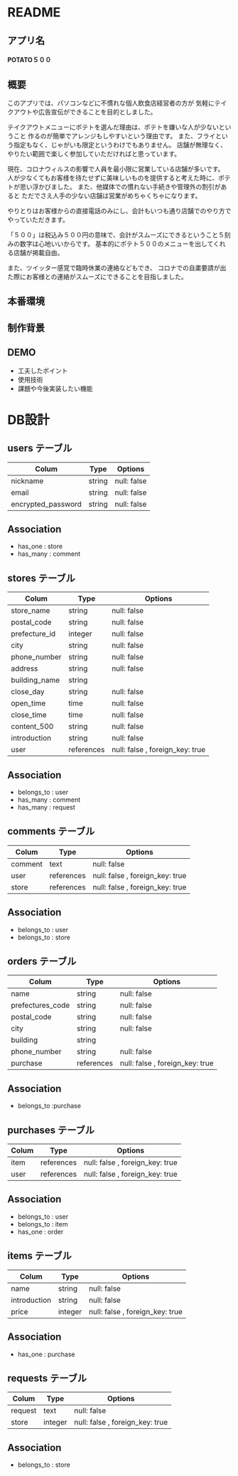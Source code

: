 # README

## アプリ名
#### POTATO５００

## 概要
このアプリでは、パソコンなどに不慣れな個人飲食店経営者の方が
気軽にテイクアウトや広告宣伝ができることを目的としました。

テイクアウトメニューにポテトを選んだ理由は、ポテトを嫌いな人が少ないということ
作るのが簡単でアレンジもしやすいという理由です。
また、フライという指定もなく、じゃがいも限定というわけでもありません。
店舗が無理なく、やりたい範囲で楽しく参加していただければと思っています。

現在、コロナウィルスの影響で人員を最小限に営業している店舗が多いです。
人が少なくてもお客様を待たせずに美味しいものを提供すると考えた時に、ポテトが思い浮かびました。
また、他媒体での慣れない手続きや管理外の割引があると
ただでさえ人手の少ない店舗は営業がめちゃくちゃになります。

やりとりはお客様からの直接電話のみにし、会計もいつも通り店舗でのやり方でやっていただきます。

「５００」は税込み５００円の意味で、会計がスムーズにできるということ５刻みの数字は心地いいからです。
基本的にポテト５００のメニューを出してくれる店舗が掲載自由。

また、ツイッター感覚で臨時休業の連絡などもでき、
コロナでの自粛要請が出た際にお客様との連絡がスムーズにできることを目指しました。

## 本番環境
## 制作背景
## DEMO
- 工夫したポイント
- 使用技術
- 課題や今後実装したい機能



# DB設計

## users テーブル

| Colum              | Type    | Options     |
| -------------------|---------|-------------|
| nickname           | string  | null: false |
| email              | string  | null: false |
| encrypted_password | string  | null: false |

## Association

- has_one  : store
- has_many : comment

##  stores テーブル

| Colum               | Type        | Options                         |
| --------------------|-------------|---------------------------------|
| store_name          | string      | null: false                     |
| postal_code         | string      | null: false                     |
| prefecture_id       | integer     | null: false                     |
| city                | string      | null: false                     |
| phone_number        | string      | null: false                     |
| address             | string      | null: false                     |
| building_name       | string      |                                 |
| close_day           | string      | null: false                     |
| open_time           | time        | null: false                     |
| close_time          | time        | null: false                     |
| content_500         | string      | null: false                     |
| introduction        | string      | null: false                     |
| user                | references  | null: false , foreign_key: true |

## Association

- belongs_to  : user
- has_many    : comment
- has_many    : request


## comments テーブル

| Colum        | Type        | Options                         |
| -------------|-------------|---------------------------------|
| comment      | text        | null: false                     |
| user         | references  | null: false , foreign_key: true |
| store        | references  | null: false , foreign_key: true |

## Association

- belongs_to : user
- belongs_to : store


## orders テーブル

| Colum             | Type        | Options                         |
| ------------------|-------------|---------------------------------|
| name              | string      | null: false                     |
| prefectures_code  | string      | null: false                     |
| postal_code       | string      | null: false                     |
| city              | string      | null: false                     |
| building          | string      |                                 |
| phone_number      | string      | null: false                     |
| purchase          | references  | null: false , foreign_key: true |

## Association

- belongs_to :purchase


## purchases テーブル

| Colum        | Type        | Options                         |
| -------------|-------------|---------------------------------|
| item         | references  | null: false , foreign_key: true |
| user         | references  | null: false , foreign_key: true |

## Association
- belongs_to   : user
- belongs_to   : item
- has_one      : order


## items テーブル

| Colum        | Type        | Options                         |
| -------------|-------------|---------------------------------|
| name         | string      | null: false                     |
| introduction | string      | null: false                     |
| price        | integer     | null: false , foreign_key: true |


## Association
- has_one : purchase


## requests テーブル

| Colum        | Type        | Options                         |
| -------------|-------------|---------------------------------|
| request      | text        | null: false                     |
| store        | integer     | null: false , foreign_key: true |

## Association
- belongs_to : store

